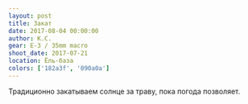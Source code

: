 ```yaml
---
layout: post
title: Закат
date: 2017-08-04 00:00:00
author: К.С.
gear: E-3 / 35mm macro
shoot_date: 2017-07-21
location: Ёль-база
colors: ['182a3f', '090a0a']
---
```

Традиционно закатываем солнце за траву, пока погода позволяет.
